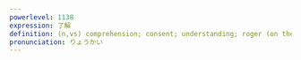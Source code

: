 ```yaml
---
powerlevel: 1138
expression: 了解
definition: (n,vs) comprehension; consent; understanding; roger (on the radio); (P)
pronunciation: りょうかい
---
```

